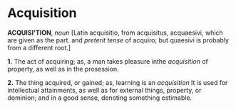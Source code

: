 # Acquisition

**ACQUISI'TION**, _noun_ \[Latin acquisitio, from acquisitus, acquaesivi, which are given as the part. and _preterit tense_ of acquiro; but quaesivi is probably from a different root.\]

**1.** The act of acquiring; as, a man takes pleasure inthe _acquisition_ of property, as well as in the prosession.

**2.** The thing acquired, or gained; as, learning is an _acquisition_ It is used for intellectual attainments, as well as for external things, property, or dominion; and in a good sense, denoting something estimable.